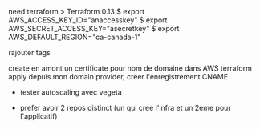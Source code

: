 need terraform > Terraform 0.13
$ export AWS_ACCESS_KEY_ID="anaccesskey"
$ export AWS_SECRET_ACCESS_KEY="asecretkey"
$ export AWS_DEFAULT_REGION="ca-canada-1"


rajouter tags

create en amont un certificate pour nom de domaine dans AWS
terraform apply
depuis mon domain provider, creer l'enregistrement CNAME

- tester autoscaling avec vegeta

- prefer avoir 2 repos distinct (un qui cree l'infra et un 2eme pour l'applicatif)